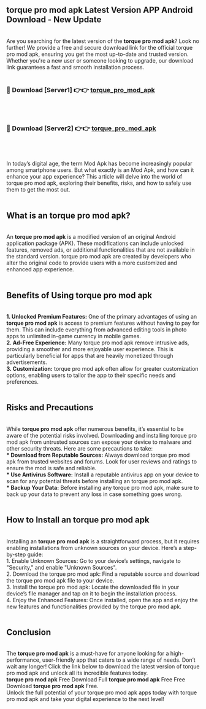 ## torque pro mod apk Latest Version APP Android Download - New Update
<br>
Are you searching for the latest version of the <strong>torque pro mod apk</strong>? Look no further! We provide a free and secure download link for the official torque pro mod apk, ensuring you get the most up-to-date and trusted version. Whether you're a new user or someone looking to upgrade, our download link guarantees a fast and smooth installation process.
<br>
<br>
<h3>🔴 Download [Server1] 👉👉 <a href="https://modyolo.store/torque+pro+mod+apk">torque_pro_mod_apk</a></h3><br>
<br>
<h3>🔴 Download [Server2] 👉👉 <a href="https://modyolo.store/torque+pro+mod+apk">torque_pro_mod_apk</a></h3><br>
<br>
<br>
In today’s digital age, the term Mod Apk has become increasingly popular among smartphone users. But what exactly is an Mod Apk, and how can it enhance your app experience? This article will delve into the world of torque pro mod apk, exploring their benefits, risks, and how to safely use them to get the most out.
<br>
<br>
<h2>What is an torque pro mod apk?</h2>
<br>
An <strong>torque pro mod apk</strong> is a modified version of an original Android application package (APK). These modifications can include unlocked features, removed ads, or additional functionalities that are not available in the standard version. torque pro mod apk are created by developers who alter the original code to provide users with a more customized and enhanced app experience.
<br>
<br>
<h2>Benefits of Using torque pro mod apk</h2>
<br>
<strong> 1. Unlocked Premium Features:</strong> One of the primary advantages of using an <strong>torque pro mod apk</strong> is access to premium features without having to pay for them. This can include everything from advanced editing tools in photo apps to unlimited in-game currency in mobile games.
<br>
<strong> 2. Ad-Free Experience:</strong> Many torque pro mod apk remove intrusive ads, providing a smoother and more enjoyable user experience. This is particularly beneficial for apps that are heavily monetized through advertisements.
<br>
<strong> 3. Customization:</strong> torque pro mod apk often allow for greater customization options, enabling users to tailor the app to their specific needs and preferences.
<br>
<br>
<h2>Risks and Precautions</h2>
<br>
While <strong>torque pro mod apk</strong> offer numerous benefits, it’s essential to be aware of the potential risks involved. Downloading and installing torque pro mod apk from untrusted sources can expose your device to malware and other security threats. Here are some precautions to take:
<br>
<strong> * Download from Reputable Sources:</strong> Always download torque pro mod apk from trusted websites and forums. Look for user reviews and ratings to ensure the mod is safe and reliable.
<br>
<strong> * Use Antivirus Software:</strong> Install a reputable antivirus app on your device to scan for any potential threats before installing an torque pro mod apk.
<br>
<strong> * Backup Your Data:</strong> Before installing any torque pro mod apk, make sure to back up your data to prevent any loss in case something goes wrong.
<br>
<br>
<h2>How to Install an torque pro mod apk</h2>
<br>
Installing an <strong>torque pro mod apk</strong> is a straightforward process, but it requires enabling installations from unknown sources on your device. Here’s a step-by-step guide:
<br>
 1. Enable Unknown Sources: Go to your device’s settings, navigate to "Security," and enable "Unknown Sources".
<br>
 2. Download the torque pro mod apk: Find a reputable source and download the torque pro mod apk file to your device.
<br>
 3. Install the torque pro mod apk: Locate the downloaded file in your device’s file manager and tap on it to begin the installation process.
<br>
 4. Enjoy the Enhanced Features: Once installed, open the app and enjoy the new features and functionalities provided by the torque pro mod apk.
<br>
<br>
<h2><strong>Conclusion</strong></h2>
<br>
The <strong>torque pro mod apk</strong> is a must-have for anyone looking for a high-performance, user-friendly app that caters to a wide range of needs. Don’t wait any longer! Click the link below to download the latest version of torque pro mod apk and unlock all its incredible features today.
<br>
<strong>torque pro mod apk</strong> Free Download Full <strong>torque pro mod apk</strong> Free Free Download <strong>torque pro mod apk</strong> Free.
<br>
Unlock the full potential of your torque pro mod apk apps today with torque pro mod apk and take your digital experience to the next level!